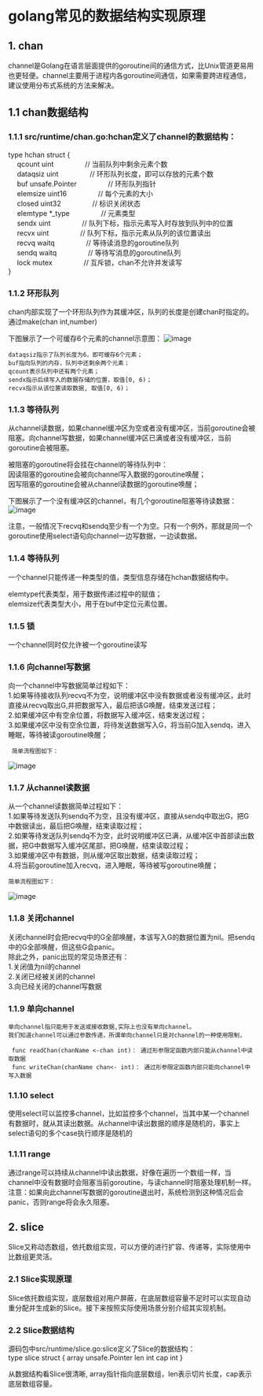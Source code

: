 # golang常见的数据结构实现原理
## 1. chan
   channel是Golang在语言层面提供的goroutine间的通信方式，比Unix管道更易用也更轻便。channel主要用于进程内各goroutine间通信，如果需要跨进程通信，建议使用分布式系统的方法来解决。

## 1.1 chan数据结构
###  1.1.1 src/runtime/chan.go:hchan定义了channel的数据结构：

  type hchan struct {  
    &emsp; qcount   uint               &emsp;&emsp;&emsp;&emsp;  // 当前队列中剩余元素个数  
    &emsp; dataqsiz uint               &emsp;&emsp;&emsp;&emsp;  // 环形队列长度，即可以存放的元素个数  
    &emsp; buf      unsafe.Pointer     &emsp;&emsp;&emsp;&emsp;  // 环形队列指针  
    &emsp; elemsize uint16             &emsp;&emsp;&emsp;&emsp;  // 每个元素的大小  
    &emsp; closed   uint32             &emsp;&emsp;&emsp;&emsp;  // 标识关闭状态  
    &emsp; elemtype *_type             &emsp;&emsp;&emsp;&emsp;  // 元素类型  
    &emsp; sendx    uint               &emsp;&emsp;&emsp;&emsp;  // 队列下标，指示元素写入时存放到队列中的位置  
    &emsp; recvx    uint               &emsp;&emsp;&emsp;&emsp;  // 队列下标，指示元素从队列的该位置读出  
    &emsp; recvq    waitq              &emsp;&emsp;&emsp;&emsp;  // 等待读消息的goroutine队列  
    &emsp; sendq    waitq              &emsp;&emsp;&emsp;&emsp;  // 等待写消息的goroutine队列  
    &emsp; lock mutex                  &emsp;&emsp;&emsp;&emsp;  // 互斥锁，chan不允许并发读写  
 }

### 1.1.2  环形队列
   chan内部实现了一个环形队列作为其缓冲区，队列的长度是创建chan时指定的。通过make(chan int,number)

   下图展示了一个可缓存6个元素的channel示意图：
    ![image](chan-01-circle_queue.png)

    dataqsiz指示了队列长度为6，即可缓存6个元素；  
    buf指向队列的内存，队列中还剩余两个元素；  
    qcount表示队列中还有两个元素；  
    sendx指示后续写入的数据存储的位置，取值[0, 6)；  
    recvx指示从该位置读取数据, 取值[0, 6)；  

### 1.1.3  等待队列
   从channel读数据，如果channel缓冲区为空或者没有缓冲区，当前goroutine会被阻塞。向channel写数据，如果channel缓冲区已满或者没有缓冲区，当前goroutine会被阻塞。  

   被阻塞的goroutine将会挂在channel的等待队列中：  
     因读阻塞的goroutine会被向channel写入数据的goroutine唤醒；  
     因写阻塞的goroutine会被从channel读数据的goroutine唤醒；  

   下图展示了一个没有缓冲区的channel，有几个goroutine阻塞等待读数据： 
   ![image](chan-02-wait_queue.png) 

   注意，一般情况下recvq和sendq至少有一个为空。只有一个例外，那就是同一个goroutine使用select语句向channel一边写数据，一边读数据。

### 1.1.4  等待队列
   一个channel只能传递一种类型的值，类型信息存储在hchan数据结构中。  

   elemtype代表类型，用于数据传递过程中的赋值；  
   elemsize代表类型大小，用于在buf中定位元素位置。   

### 1.1.5  锁
   一个channel同时仅允许被一个goroutine读写  

### 1.1.6 向channel写数据
   向一个channel中写数据简单过程如下：  
     1.如果等待接收队列recvq不为空，说明缓冲区中没有数据或者没有缓冲区，此时直接从recvq取出G,并把数据写入，最后把该G唤醒，结束发送过程；  
     2.如果缓冲区中有空余位置，将数据写入缓冲区，结束发送过程；  
     3.如果缓冲区中没有空余位置，将待发送数据写入G，将当前G加入sendq，进入睡眠，等待被读goroutine唤醒；  

     简单流程图如下：
   ![image](chan-03-send_data.png) 

### 1.1.7 从channel读数据
   从一个channel读数据简单过程如下：    
     1.如果等待发送队列sendq不为空，且没有缓冲区，直接从sendq中取出G，把G中数据读出，最后把G唤醒，结束读取过程；  
     2.如果等待发送队列sendq不为空，此时说明缓冲区已满，从缓冲区中首部读出数据，把G中数据写入缓冲区尾部，把G唤醒，结束读取过程；  
     3.如果缓冲区中有数据，则从缓冲区取出数据，结束读取过程；  
     4.将当前goroutine加入recvq，进入睡眠，等待被写goroutine唤醒；  

    简单流程图如下：  
   ![image](chan-04-recieve_data.png) 

### 1.1.8 关闭channel
   关闭channel时会把recvq中的G全部唤醒，本该写入G的数据位置为nil。把sendq中的G全部唤醒，但这些G会panic。  
   除此之外，panic出现的常见场景还有：  
     1.关闭值为nil的channel  
     2.关闭已经被关闭的channel  
     3.向已经关闭的channel写数据   

### 1.1.9 单向channel 
    单向channel指只能用于发送或接收数据,实际上也没有单向channel。  
    我们知道channel可以通过参数传递，所谓单向channel只是对channel的一种使用限制， 

     func readChan(chanName <-chan int)： 通过形参限定函数内部只能从channel中读取数据    
     func writeChan(chanName chan<- int)： 通过形参限定函数内部只能向channel中写入数据

### 1.1.10 select 
   使用select可以监控多channel，比如监控多个channel，当其中某一个channel有数据时，就从其读出数据。从channel中读出数据的顺序是随机的，事实上select语句的多个case执行顺序是随机的  

### 1.1.11 range   
   通过range可以持续从channel中读出数据，好像在遍历一个数组一样，当channel中没有数据时会阻塞当前goroutine，与读channel时阻塞处理机制一样。  
   注意：如果向此channel写数据的goroutine退出时，系统检测到这种情况后会panic，否则range将会永久阻塞。      

## 2. slice
  Slice又称动态数组，依托数组实现，可以方便的进行扩容、传递等，实际使用中比数组更灵活。  

### 2.1 Slice实现原理  
  Slice依托数组实现，底层数组对用户屏蔽，在底层数组容量不足时可以实现自动重分配并生成新的Slice。接下来按照实际使用场景分别介绍其实现机制。

### 2.2 Slice数据结构
  源码包中src/runtime/slice.go:slice定义了Slice的数据结构：  
    type slice struct {
     array unsafe.Pointer
     len   int
     cap   int
   }

  从数据结构看Slice很清晰, array指针指向底层数组，len表示切片长度，cap表示底层数组容量。
